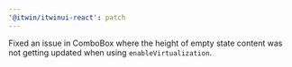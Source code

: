 ```yaml
---
'@itwin/itwinui-react': patch
---
```


Fixed an issue in ComboBox where the height of empty state content was not getting updated when using `enableVirtualization`.
